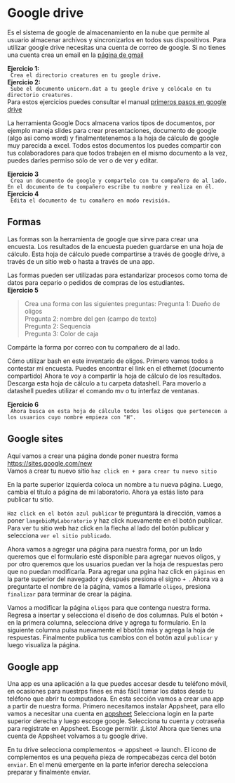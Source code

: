 
# Google drive  
Es el sistema de google de almacenamiento en la nube que permite al usuario almacenar archivos y sincronizarlos en todos sus dispositivos. Para utilizar google drive necesitas una cuenta de correo de google. Si no tienes una cuenta crea un email en la [página de gmail](www.gmail.com)  

__Ejercicio 1:__  
` Crea el directorio creatures en tu google drive.`    
__Ejercicio 2:__  
` Sube el documento unicorn.dat a tu google drive y colócalo en tu directorio creatures.`      
Para estos ejercicios puedes consultar el manual [primeros pasos en google drive](https://support.google.com/drive/answer/2424384?co=GENIE.Platform%3DDesktop&hl=es#)  

La herramienta Google Docs almacena varios tipos de documentos, por ejemplo maneja slides para crear presentaciones, documento de google (algo asi como word) y finalmentetenemos a la hoja de cálculo de google muy parecida a excel. Todos estos documentos los puedes compartir con tus colaboradores para que todos trabajen en el mismo documento a la vez, puedes darles permiso sólo de ver o de ver y editar.  
  
__Ejercicio 3__  
` Crea un documento de google y compartelo con tu compañero de al lado. En el documento de tu compañero escribe tu nombre y realiza en él.`    
__Ejercicio 4__  
` Edita el documento de tu comañero en modo revisión.`    

## Formas 
Las formas son la herramienta de google que sirve para crear una encuesta. Los resultados de la encuesta pueden guardarse en una hoja de cálculo. Esta hoja de cálculo puede compartirse a través de google drive, a través de un sitio web o hasta a través de una app.  
  
Las formas pueden ser utilizadas para estandarizar procesos como toma de datos para cepario o pedidos de compras de los estudiantes.  
__Ejercicio 5__  
> Crea una forma con las siguientes preguntas: 
> Pregunta 1: Dueño de oligos  
> Pregunta 2: nombre del gen (campo de texto)  
> Pregunta 2: Sequencia   
> Pregunta 3: Color de caja  

Compárte la forma por correo con tu compañero de al lado.   

Cómo utilizar bash en este inventario de oligos. Primero vamos todos a contestar mi encuesta. Puedes encontrar el link en el ethernet (documento compartido)
Ahora te voy a compartir la hoja de cálculo de los resultados. Descarga esta hoja de cálculo a tu carpeta datashell. Para moverlo a datashell puedes utilizar el comando mv o tu interfaz de ventanas.  
  
__Ejercicio 6__   
` Ahora busca en esta hoja de cálculo todos los oligos que pertenecen a los usuarios cuyo nombre empieza con "H".`    

## Google sites  
Aquí vamos a crear una página donde poner nuestra forma    
https://sites.google.com/new   
Vamos a crear tu nuevo sitio
`haz click en + para crear tu nuevo sitio`  

En la parte superior izquierda coloca un nombre a tu nueva página. Luego, cambia el título a página de mi laboratorio. Ahora ya estás listo para publicar tu sitio. 
  
`Haz click en el botón azul publicar` te preguntará la dirección, vamos a poner `langebioMyLaboratorio`  y haz click nuevamente en el botón publicar. Para ver tu sitio web haz click en la flecha al lado del botón publicar y selecciona `ver el sitio publicado`.  

Ahora vamos a agregar una página para nuestra forma, por un lado queremos que el formulario esté disponible para agregar nuevos oligos, y por otro queremos que los usuarios puedan ver la hoja de respuestas pero que no puedan modificarla.  Para agregar una pgina haz click en `páginas` en la parte superior del navegador y después presiona el signo `+ `. Ahora va a preguntarte el nombre de la página, vamos a llamarle `oligos`, presiona `finalizar` para terminar de crear la página.    

Vamos a modificar la página `oligos` para que contenga nuestra forma.  Regresa a insertar y selecciona el diseño de dos columnas. Puls el botón `+` en la primera columna, selecciona drive y agrega tu formulario. En la siguiente columna pulsa nuevamente el bbotón más y agrega la hoja de respuestas. Finalmente publica tus cambios con el botón azul `publicar` y luego visualiza la página.   


## Google app
Una app es una aplicación a la que puedes accesar desde tu  teléfono móvil, en ocasiones para nuestrps fines es más fácil tomar los datos desde tu teléfono que abrir tu computadora. En esta sección vamos a crear una app a partir de nuestra forma. Primero necesitamos instalar Appsheet, para ello vamos a necesitar una cuenta en [appsheet](https://www.appsheet.com/) Selecciona login en la parte superior derecha y luego escoge google. Selecciona tu cuenta y cotraseña para registrate en Appsheet. Escoge permitir. ¡Listo! Ahora que tienes una cuenta de Appsheet volvamos a tu google drive. 

En tu drive selecciona complementos -> appsheet -> launch.  El icono de complementos es una pequeña pieza de rompecabezas cerca del botón `enviar`. En el menú emergente en la parte inferior derecha selecciona preparar y finalmente enviar.     

